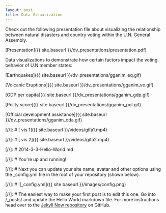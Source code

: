 ```yaml
---
layout: post
title: Data Visualization
---
```

Check out the following presentation file about visualizing the relationship between natural disasters and country voting within the U.N. General Assembly.

[Presentation]({{ site.baseurl }}/dv_presentations/presentation.pdf)

Data visualizations to demonstrate how certain factors impact the voting behavior of U.N member states:

[Earthquakes]({{ site.baseurl }}/dv_presentations/gganim_eq.gif)

[Volcanic Eruptions]({{ site.baseurl }}/dv_presentations/gganim_ve.gif)

[GDP per capita]({{ site.baseurl }}/dv_presentations/gganim_gdp.gif)

[Polity score]({{ site.baseurl }}/dv_presentations/gganim_pol.gif)

[Official development assistance]({{ site.baseurl }}/dv_presentations/gganim_oda.gif)

[//]: # [ vis 1]({{ site.baseurl }}/videos/gifa1.mp4)

[//]: # [ vis 2]({{ site.baseurl }}/videos/gifa2.mp4)

[//]: # 2014-3-3-Hello-World.md

[//]: # You're up and running!

[//]: # Next you can update your site name, avatar and other options using the _config.yml file in the root of your repository (shown below).

[//]: # ![_config.yml]({{ site.baseurl }}/images/config.png)

[//]: # The easiest way to make your first post is to edit this one. Go into /_posts/ and update the Hello World markdown file. For more instructions head over to the [Jekyll Now repository](https://github.com/barryclark/jekyll-now) on GitHub.
